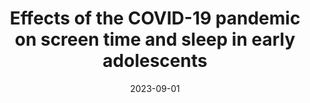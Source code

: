---
title: "Effects of the COVID-19 pandemic on screen time and sleep in early adolescents"
collection: publications
permalink: /publication/2023-09-01-covid-screen-time-sleep-adolescents
excerpt: 'This paper explores the impact of the COVID-19 pandemic on screen time and sleep patterns in early adolescents, providing insights into behavioral changes during the pandemic.'
date: 2023-09-01
venue: 'Health Psychology'
paperurl: 'https://doi.org/10.1037/hea0001251'
citation: 'Kiss, O., Nagata, J. M., de Zambotti, M., Dick, A. S., Marshall, A. T., Sowell, E. R., ... & Baker, F. C. (2023). &quot;Effects of the COVID-19 pandemic on screen time and sleep in early adolescents.&quot; <i>Health Psychology</i>.'
poster_link: '/files/POSTER_Sleep_2022_Orsolya_Kiss_second.pdf'
image: '/images/sleep_screen_use.png'
description: 'This study investigates the impact of the COVID-19 pandemic on sleep habits and recreational screen time, including social media use and video gaming, in early adolescents. Utilizing data from 5,027 participants in the Adolescent Brain Cognitive Development (ABCD) Study, we applied mixed-effect models to examine changes before and during the first year of the pandemic. Our findings reveal significant shifts in sleep patterns and a steep increase in screen time during the pandemic. Notably, higher social media use and video gaming were associated with poorer sleep behaviors, such as shorter time in bed, later bedtimes, and longer sleep onset latency. This research is part of a broader series of analyses examining the effects of the pandemic on adolescent health, with additional papers exploring brain impacts currently in preparation.'

---